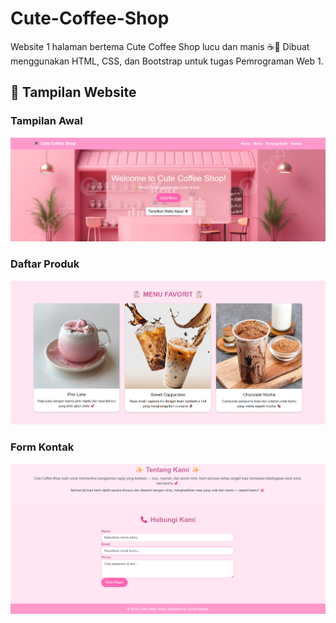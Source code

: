 # Cute-Coffee-Shop
Website 1 halaman bertema Cute Coffee Shop lucu dan manis ☕💖 Dibuat menggunakan HTML, CSS, dan Bootstrap untuk tugas Pemrograman Web 1.

## 📸 Tampilan Website

### Tampilan Awal
![Halaman Utama](s1.JPG)

### Daftar Produk
![Produk kopi](s2.JPG)

### Form Kontak
![Form Kontak](s3.JPG)
